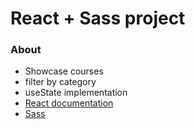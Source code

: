 # React + Sass project

### About

- Showcase courses
- filter by category
- useState implementation
- [React documentation](https://reactjs.org/)
- [Sass](https://sass-lang.com/)
